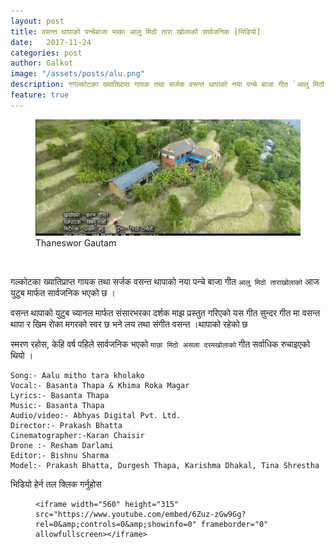 ```yaml
---
layout: post
title: वसन्त थापाको पन्चेबाजा भाका आलु मिठो तारा खोलाको सार्वजनिक [भिडियो]
date:   2017-11-24
categories: post
author: Galkot
image: "/assets/posts/alu.png"
description: गगल्कोटका ख्यातिप्राप्त गायक तथा सर्जक वसन्त थापाको नया पन्चे बाजा गीत `आलु मिठो ताराखोलाको` आज युटुब मार्फत सार्वजनिक भएको छ । ..| Galkot Municipality, Basanta Thapa, PancheBaja Song, News, Khabar, Information
feature: true
---
```


<figure><img src="/assets/posts/alu.png" align="middle;"><figcaption>Thaneswor Gautam</figcaption></figure>
<br>

गल्कोटका ख्यातिप्राप्त गायक तथा सर्जक वसन्त थापाको नया पन्चे बाजा गीत `आलु मिठो ताराखोलाको` आज युटुब मार्फत सार्वजनिक भएको छ ।

वसन्त थापाको युटुब च्यानल मार्फत संसारभरका दर्शक माझ प्रस्तुत गरिएको यस गीत सुन्दर गीत मा वसन्त थापा र खिम रोका मगरको स्वर  छ भने लय तथा संगीत वसन्त ।थापाको रहेको छ 

स्मरण रहोस, केहि वर्ष पहिले सार्वजनिक भएको `माछा मिठो असला दरमखोलाको` गीत सर्वाधिक रुचाइएको थियो ।

	Song:- Aalu mitho tara kholako
	Vocal:- Basanta Thapa & Khima Roka Magar
	Lyrics:- Basanta Thapa 
	Music:- Basanta Thapa 
	Audio/video:- Abhyas Digital Pvt. Ltd. 
	Director:- Prakash Bhatta 
	Cinematographer:-Karan Chaisir 
	Drone :- Resham Darlami 
	Editor:- Bishnu Sharma 
	Model:- Prakash Bhatta, Durgesh Thapa, Karishma Dhakal, Tina Shrestha 






भिडियो हेर्न तल क्लिक गर्नुहोस



<div class="abc">
	<figure class="op-interactive">
  
	<iframe width="560" height="315" src="https://www.youtube.com/embed/6Zuz-zGw9Gg?rel=0&amp;controls=0&amp;showinfo=0" frameborder="0" allowfullscreen></iframe>
</div>
